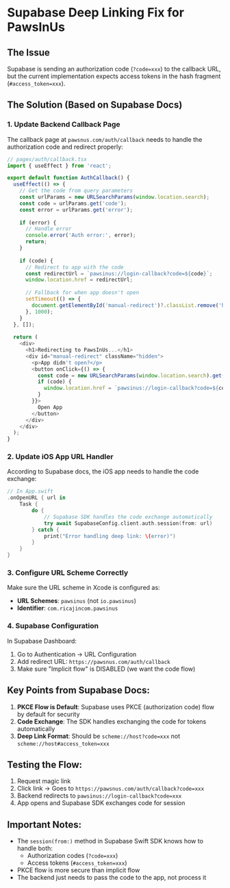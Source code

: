 # Supabase Deep Linking Fix for PawsInUs

## The Issue
Supabase is sending an authorization code (`?code=xxx`) to the callback URL, but the current implementation expects access tokens in the hash fragment (`#access_token=xxx`).

## The Solution (Based on Supabase Docs)

### 1. Update Backend Callback Page

The callback page at `pawsnus.com/auth/callback` needs to handle the authorization code and redirect properly:

```typescript
// pages/auth/callback.tsx
import { useEffect } from 'react';

export default function AuthCallback() {
  useEffect(() => {
    // Get the code from query parameters
    const urlParams = new URLSearchParams(window.location.search);
    const code = urlParams.get('code');
    const error = urlParams.get('error');
    
    if (error) {
      // Handle error
      console.error('Auth error:', error);
      return;
    }
    
    if (code) {
      // Redirect to app with the code
      const redirectUrl = `pawsinus://login-callback?code=${code}`;
      window.location.href = redirectUrl;
      
      // Fallback for when app doesn't open
      setTimeout(() => {
        document.getElementById('manual-redirect')?.classList.remove('hidden');
      }, 1000);
    }
  }, []);
  
  return (
    <div>
      <h1>Redirecting to PawsInUs...</h1>
      <div id="manual-redirect" className="hidden">
        <p>App didn't open?</p>
        <button onClick={() => {
          const code = new URLSearchParams(window.location.search).get('code');
          if (code) {
            window.location.href = `pawsinus://login-callback?code=${code}`;
          }
        }}>
          Open App
        </button>
      </div>
    </div>
  );
}
```

### 2. Update iOS App URL Handler

According to Supabase docs, the iOS app needs to handle the code exchange:

```swift
// In App.swift
.onOpenURL { url in
    Task {
        do {
            // Supabase SDK handles the code exchange automatically
            try await SupabaseConfig.client.auth.session(from: url)
        } catch {
            print("Error handling deep link: \(error)")
        }
    }
}
```

### 3. Configure URL Scheme Correctly

Make sure the URL scheme in Xcode is configured as:
- **URL Schemes**: `pawsinus` (not `io.pawsinus`)
- **Identifier**: `com.ricajincom.pawsinus`

### 4. Supabase Configuration

In Supabase Dashboard:
1. Go to Authentication → URL Configuration
2. Add redirect URL: `https://pawsnus.com/auth/callback`
3. Make sure "Implicit flow" is DISABLED (we want the code flow)

## Key Points from Supabase Docs:

1. **PKCE Flow is Default**: Supabase uses PKCE (authorization code) flow by default for security
2. **Code Exchange**: The SDK handles exchanging the code for tokens automatically
3. **Deep Link Format**: Should be `scheme://host?code=xxx` not `scheme://host#access_token=xxx`

## Testing the Flow:

1. Request magic link
2. Click link → Goes to `https://pawsnus.com/auth/callback?code=xxx`
3. Backend redirects to `pawsinus://login-callback?code=xxx`
4. App opens and Supabase SDK exchanges code for session

## Important Notes:

- The `session(from:)` method in Supabase Swift SDK knows how to handle both:
  - Authorization codes (`?code=xxx`)
  - Access tokens (`#access_token=xxx`)
- PKCE flow is more secure than implicit flow
- The backend just needs to pass the code to the app, not process it